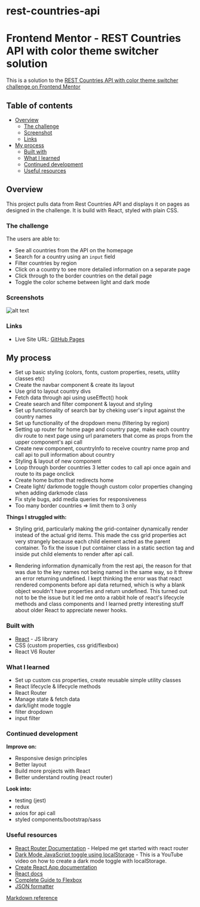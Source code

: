 # rest-countries-api

# Frontend Mentor - REST Countries API with color theme switcher solution

This is a solution to the [REST Countries API with color theme switcher challenge on Frontend Mentor](https://www.frontendmentor.io/challenges/rest-countries-api-with-color-theme-switcher-5cacc469fec04111f7b848ca)

## Table of contents

- [Overview](#overview)
  - [The challenge](#the-challenge)
  - [Screenshot](#screenshot)
  - [Links](#links)
- [My process](#my-process)
  - [Built with](#built-with)
  - [What I learned](#what-i-learned)
  - [Continued development](#continued-development)
  - [Useful resources](#useful-resources)

## Overview

This project pulls data from Rest Countries API and displays it on pages as designed in the challenge. It is build with React, styled with plain CSS.

### The challenge

The users are able to:

- See all countries from the API on the homepage
- Search for a country using an `input` field
- Filter countries by region
- Click on a country to see more detailed information on a separate page
- Click through to the border countries on the detail page
- Toggle the color scheme between light and dark mode

### Screenshots

![alt text](image.jpg)

### Links

- Live Site URL: [GitHub Pages](https://adzhaafar.github.io/rest-countries-api/)

## My process

- Set up basic styling (colors, fonts, custom properties, resets, utility classes etc)
- Create the navbar component & create its layout
- Use grid to layout country divs
- Fetch data through api using useEffect() hook
- Create search and filter component & layout and styling
- Set up functionality of search bar by cheking user's input against the country names
- Set up functionality of the dropdown menu (filtering by region)
- Setting up router for home page and country page, make each country div route to next page using url parameters that come as props from the upper component's api call
- Create new component, countryInfo to receive country name prop and call api to pull information about country
- Styling & layout of new component
- Loop through border countries 3 letter codes to call api once again and route to its page onclick
- Create home button that redirects home
- Create light/ darkmode toggle though custom color properties changing when adding darkmode class
- Fix style bugs, add media queries for responsiveness
- Too many border countries => limit them to 3 only

**Things I struggled with:**

- Styling grid, particularly making the grid-container dynamically render instead of the actual grid items. This made the css grid properties act very strangely because each child element acted as the parent container. To fix the issue I put container class in a static section tag and inside put child elements to render after api call.

- Rendering information dynamically from the rest api, the reason for that was due to the key names not being named in the same way, so it threw an error returning undefined. I kept thinking the error was that react rendered components before api data returned, which is why a blank object wouldn't have properties and return undefined. This turned out not to be the issue but it led me onto a rabbit hole of react's lifecycle methods and class components and I learned pretty interesting stuff about older React to appreciate newer hooks.

### Built with

- [React](https://reactjs.org/) - JS library
- CSS (custom properties, css grid/flexbox)
- React V6 Router

### What I learned

- Set up custom css properties, create reusable simple utility classes
- React lifecycle & lifecycle methods
- React Router
- Manage state & fetch data
- dark/light mode toggle
- filter dropdown
- input filter

### Continued development

**Improve on:**

- Responsive design principles
- Better layout
- Build more projects with React
- Better understand routing (react router)

**Look into:**

- testing (jest)
- redux
- axios for api call
- styled components/bootstrap/sass

### Useful resources

- [React Router Documentation](https://reactrouter.com/docs/en/v6/getting-started/overview) - Helped me get started with react router
- [Dark Mode JavaScript toggle using localStorage](https://youtu.be/wodWDIdV9BY) - This is a YouTube video on how to create a dark mode toggle with localStorage.
- [Create React App documentation](https://create-react-app.dev/docs/deployment/#github-pages)
- [React docs](https://reactjs.org/docs/getting-started.html)
- [Complete Guide to Flexbox](https://css-tricks.com/snippets/css/a-guide-to-flexbox/#aa-background)
- [JSON formatter](https://jsonformatter.org/json-pretty-print)

[Markdown reference](https://www.markdownguide.org/cheat-sheet/#extended-syntax)
